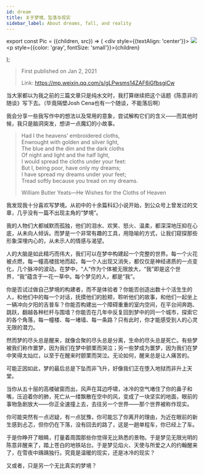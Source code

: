 ```yaml
---
id: dream
title: 关于梦境、坠落与现实
sidebar_label: About dreams, fall, and reality
---
```


export const Pic = ({children, src}) => (
    <div style={{textAlign: 'center'}}>
        <img src={src} />
        <p style={{color: 'gray', fontSize: 'small'}}>{children}</p>
    </div>);

> First published on Jan 2, 2021
>
> Link: https://mp.weixin.qq.com/s/gLPwsms14ZAF6iGfbsgiCw

当大家都以为我之前的三篇文章只是纯水文时，我打算继续把这个话题《陈意非的随谈》写下去。（毕竟隔壁Josh Cena也有一个随谈，不能落后啊）

我会分享一些我写作中的想法以及常用的意象，尝试解构它们的含义——而其他时候，我只是脑洞突发，想讲一点魔幻的小故事。

> Had I the heavens’ embroidered cloths,  
> Enwrought with golden and silver light,  
> The blue and the dim and the dark cloths  
> Of night and light and the half light,  
> I would spread the cloths under your feet:  
> But I, being poor, have only my dreams;  
> I have spread my dreams under your feet;  
> Tread softly because you tread on my dreams.
>
> William Butler Yeats—He Wishes for the Cloths of Heaven

我发现我十分喜欢写梦境。从初中的十余篇科幻小说开始，到公众号上曾发过的文章，几乎没有一篇不出现主角的“梦境”。

我的人物们大都缄默而孤独，他们的泪水、欢笑、怒火、温柔，都深深地压抑在心底，从未向人倾诉。而梦是一个非常有趣的工具，用隐喻的方式，让我们窥探那些形象深埋内心的，从未示人的情感与渴望。

人的大脑是如此精巧而伟大，我们可以在梦中构建起一个完整的世界。每一个火花被点燃，每一幢高楼拔地而起，每一个人出现又消失，都仅仅是神经递质的一点变化，几个脉冲的波动。在梦中，“人”作为个体被无限放大，“我”即是这个世界，“我”蕴含于一花一草中。每个梦见的人，都是“我”。

你是否试过做自己梦境的构建者，而不是体验者？你能否创造出数十个活生生的人，和他们中的每一个对话，抚摸他们的脸颊，聆听他们的故事，和他们一起坐上一辆冲向夕阳的吉普车？你能否构建出一个障碍重重的室内空间，在平台间奔跑、跳跃，翻越各种栏杆与围墙？你能否在几年中反复回到梦中的同一个城市，探索它的各个角落，每一幢楼、每一堵墙、每一条路？只有此时，你才能感受到人的心灵无限的潜力。

然而梦的尽头总是醒来，就像合聚的尽头总是分离，生命的尽头总是死亡。有些梦被我们称作噩梦，因为我们在梦中颤栗而哭泣；另一些梦成为噩梦，因为我们在梦中笑得太灿烂，以至于在醒来时颤栗而哭泣。无论如何，醒来总是让人痛苦的。

可能正因如此，梦的最后总是下坠而非飞升，好像我们正在堕入地狱而非升上天堂。

<Pic src="/img/./docs/Stories/dream/JGibibkelET69KSYobCgBALSL5DmFHicXQ0QWuZyuHm9tkfIvR1O78FibXGqI7HZB8bAm7VSHbD1uHtT2yhZO7On2A.jpeg"></Pic>

当你从五十层的高楼破窗而出，风声在耳边呼啸，冰冷的空气堵住了你的鼻子和嘴，压迫着你的肺，死亡从一缕飘散在空中的风，变成了一块坚实的地面，眼前的事物急剧放大——你正全速撞上去，去往另一个世界——那个世界被称作现实。

你可能突然有一点迟疑，有一点犹豫，你可能忘了你离开的理由，为近在眼前的新生感到忐忑，但你仍在下落，没有回去的路了，这是一趟单程车，你已经上了车。

于是你睁开了眼睛，打量着周围那些你觉得无比熟悉的景物。于是梦见无限光明的陈意非醒来了，踏上苍白的地铁站台。于是梦见焰火、天使与所爱之人的约翰醒来了，在雪夜中踽踽独行。究竟是温暖的现实，还是冰冷的现实？

又或者，只是另一个无比真实的梦境？
